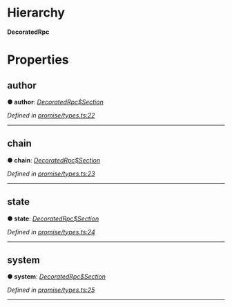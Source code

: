 

# Hierarchy

**DecoratedRpc**

# Properties

<a id="author"></a>

##  author

**● author**: *[DecoratedRpc$Section](_promise_types_.decoratedrpc_section.md)*

*Defined in [promise/types.ts:22](https://github.com/polkadot-js/api/blob/4ade1e7/packages/api/src/promise/types.ts#L22)*

___
<a id="chain"></a>

##  chain

**● chain**: *[DecoratedRpc$Section](_promise_types_.decoratedrpc_section.md)*

*Defined in [promise/types.ts:23](https://github.com/polkadot-js/api/blob/4ade1e7/packages/api/src/promise/types.ts#L23)*

___
<a id="state"></a>

##  state

**● state**: *[DecoratedRpc$Section](_promise_types_.decoratedrpc_section.md)*

*Defined in [promise/types.ts:24](https://github.com/polkadot-js/api/blob/4ade1e7/packages/api/src/promise/types.ts#L24)*

___
<a id="system"></a>

##  system

**● system**: *[DecoratedRpc$Section](_promise_types_.decoratedrpc_section.md)*

*Defined in [promise/types.ts:25](https://github.com/polkadot-js/api/blob/4ade1e7/packages/api/src/promise/types.ts#L25)*

___

